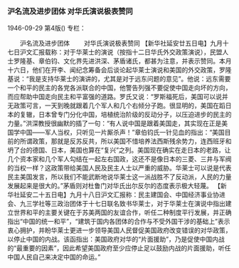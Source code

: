 ### 沪名流及进步团体  对华氏演说极表赞同

1946-09-29
第4版()
专栏：

　　沪名流及进步团体
　　对华氏演说极表赞同
    【新华社延安廿五日电】九月十七日沪文汇报载称：对于华莱士的演说（按指十二日华氏外交政策演说），民盟人士罗隆基、章伯钧、文化界先进洪深、茅盾诸氏，都甚为注意，并表示赞同。本月十六日，他们在开李、闻纪念筹备会后谈论起华莱士演说和美国的外交政策，罗隆基说：“我是支持华莱士的演讲的，尤其是对于远东问题的意见”。他说：远东需要一个和平的民主的各党各派联合的中国，他警告列强不要促使中国走向坏的方向，而应帮助中国走向民主和平富强的道路。罗氏又说：“罗斯福死后，美国可以说并无政策可言，一天到晚就跟着几个军人和几个右倾分子跑。很显明的，美国在蹈日本的复辙，日本曾专门分化中国，培植统治阶级的反动分子，以压迫进步的民主的力量。”洪深教授很幽默的插了一句：“有人说中国是跟着美国走，其实现在正是美国学中国——军人当权，只听见一片厮杀声！”章伯钧氏一针见血的指出：“美国目前的所谓政策，那就是反苏反共，所以美国不惜培养法西斯残余势力，连西班牙和坍了台的德国、日本，美国也算在“复兴”之列。美国现在确实在走日本的老路，让几个资本家和几个军人勾结在一起左右国政，这还不是像日本的三菱、三井与军阀的当权一样？这政策带给美国人民及民主人士以严重的威胁。华莱士可以说是代表民主美国发言，所以我们不能武断地说华莱士这一派战胜不了反动派，人民的力量发展起来是很大的。”茅盾则对杜鲁门对华氏出尔反尔的态度表示极大轻蔑。
    【新华社延安二十五日电】九月十八日沪文汇报称：民主建国会、中国经济事业协进会、九三学社等三政治团体于十七日联名致书华莱士，对于华莱士在演说中指出建立世界和平的主要关键在于苏美两国的友谊合作，听任二种制度平行发展，并正确指出“中国的统一和平”，“建筑于国内各团体的合作与不受外国干涉的基础上”表示衷心拥护，并盼华莱士更进一步领导美国人民督促美国政府改变错误的对华政策，以停止中国的内战。该函指出：美国政府对华的“片面援助”，乃是促使中国内战的“最重要的因素”，因此希望美国政府至少应停止足以鼓励内战的片面援助，听任中国人民自己来决定中国的命运。”
